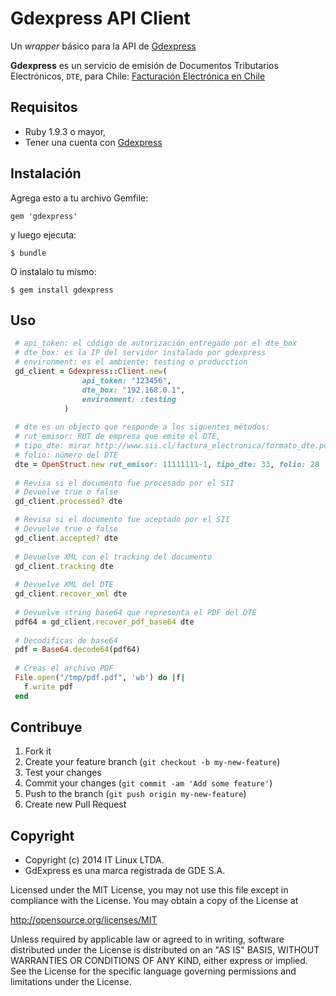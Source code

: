 # Gdexpress API Client

Un _wrapper_ básico para la API de [Gdexpress](http://gdexpress.cl/)

**Gdexpress** es un servicio de emisión de Documentos Tributarios Electrónicos, ```DTE```, para Chile: [Facturación Electrónica en Chile](https://palena.sii.cl/dte/menu.html)


## Requisitos

* Ruby 1.9.3 o mayor,
* Tener una cuenta con [Gdexpress](http://gdexpress.cl/)

## Instalación

Agrega esto a tu archivo Gemfile:

    gem 'gdexpress'

y luego ejecuta:

    $ bundle

O instalalo tu mismo:

    $ gem install gdexpress

## Uso

```ruby
 # api_token: el código de autorización entregado por el dte_box
 # dte_box: es la IP del servidor instalado por gdexpress
 # environment: es el ambiente: testing o producction
 gd_client = Gdexpress::Client.new( 
				api_token: "123456",
				dte_box: "192.168.0.1",
				environment: :testing
			)
			
 # dte es un objecto que responde a los siguentes métodos:
 # rut_emisor: RUT de empresa que emite el DTE,
 # tipo_dte: mirar http://www.sii.cl/factura_electronica/formato_dte.pdf
 # folio: número del DTE
 dte = OpenStruct.new rut_emisor: 11111111-1, tipo_dte: 33, folio: 28
 
 # Revisa si el documento fue procesado por el SII
 # Devuelve true o false
 gd_client.processed? dte

 # Revisa si el documento fue aceptado por el SII
 # Devuelve true o false
 gd_client.accepted? dte
 
 # Devuelve XML con el tracking del documento
 gd_client.tracking dte
 
 # Devuelve XML del DTE
 gd_client.recover_xml dte
 
 # Devuelve string base64 que representa el PDF del DTE
 pdf64 = gd_client.recover_pdf_base64 dte
 
 # Decodificas de base64
 pdf = Base64.decode64(pdf64)
 
 # Creas el archivo PDF
 File.open("/tmp/pdf.pdf", 'wb') do |f|
   f.write pdf
 end

```

## Contribuye

1. Fork it
2. Create your feature branch (`git checkout -b my-new-feature`)
3. Test your changes
4. Commit your changes (`git commit -am 'Add some feature'`)
5. Push to the branch (`git push origin my-new-feature`)
6. Create new Pull Request

## Copyright
* Copyright (c) 2014 IT Linux LTDA.
* GdExpress es una marca registrada de GDE S.A.

Licensed under the MIT License, you may not use this file except in compliance with the License. You may obtain a copy of the License at

http://opensource.org/licenses/MIT

Unless required by applicable law or agreed to in writing, software distributed under the License is distributed on an "AS IS" BASIS, WITHOUT WARRANTIES OR CONDITIONS OF ANY KIND, either express or implied. See the License for the specific language governing permissions and limitations under the License.


